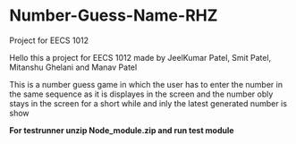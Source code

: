 # Number-Guess-Name-RHZ
Project for EECS 1012 

Hello this a project for EECS 1012 made by JeelKumar Patel, Smit Patel, Mitanshu Ghelani and Manav Patel

This is a number guess game in which the user has to enter the number in the same sequence as it is displayes in the screen and the number obly stays in the screen for a short while and inly the latest generated number is show

**For testrunner unzip Node_module.zip and run test module**
